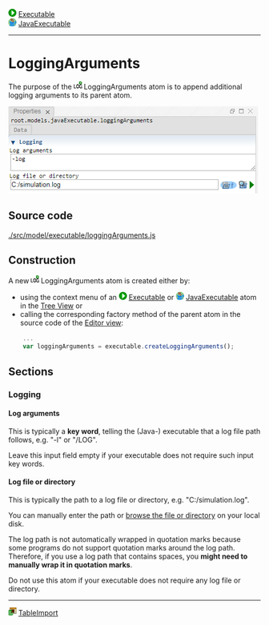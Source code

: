 ![](../../../../icons/run.png) [Executable](./executable.md)<br>
![](../../../../icons/java.png) [JavaExecutable](./javaExecutable.md)

----

# LoggingArguments

The purpose of the ![](../../../../icons/loggingArguments.png) LoggingArguments atom is to append additional logging arguments to its parent atom.


![](../../../images/logging_arguments.png)

## Source code

[./src/model/executable/loggingArguments.js](../../../../src/model/executable/loggingArguments.js)

## Construction
		
A new ![](../../../../icons/loggingArguments.png) LoggingArguments atom is created either by: 

* using the context menu of an ![](../../../../icons/run.png) [Executable](./executable.md) or ![](../../../../icons/java.png) [JavaExecutable](./javaExecutable.md) atom in the [Tree View](../../../views/treeView.md) or
* calling the corresponding factory method of the parent atom in the source code of the [Editor view](../../../views/editorView.md):

```javascript
    ...
    var loggingArguments = executable.createLoggingArguments();	     
```

## Sections

### Logging

#### Log arguments

This is typically a **key word**, telling the (Java-) executable that a log file path follows, e.g. "-l" or "/LOG". 

Leave this input field empty if your executable does not require such input key words. 

#### Log file or directory

This is typically the path to a log file or directory, e.g. "C:/simulation.log".

You can manually enter the path or [browse the file or directory](../../../components/file/fileOrDirectoryPath.md) on your local disk. 

The log path is not automatically wrapped in quotation marks because some programs do not support quotation marks around the log path. Therefore, if you use a log path that contains spaces, you **might need to manually wrap it in quotation marks**. 

Do not use this atom if your executable does not require any log file or directory.   	

----

![](../../../../icons/tableImport.png) [TableImport](../tableImport/tableImport.md)
